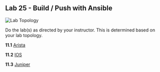 ## Lab 25 - Build / Push with Ansible


![Lab Topology](images/lab-topology.png)

Do the lab(s) as directed by your instructor.  This is determined based on your lab topology.

**11.1** [Arista](Ansible_Lab_25_Build_Push_Arista.md)

**11.2** [IOS](Ansible_Lab_25_Build_Push_IOS.md)

**11.3** [Juniper](Ansible_Lab_25_Build_Push_Juniper.md)

